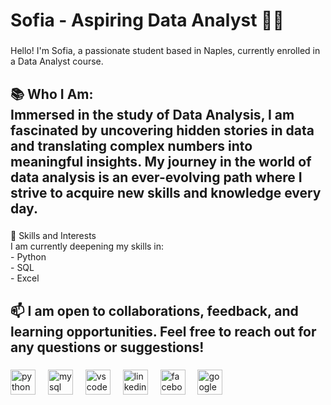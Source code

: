 <h1 align="left">Sofia - Aspiring Data Analyst 👩‍💻</h1>

###

<p align="left">Hello! I'm Sofia, a passionate student based in Naples, currently enrolled in a Data Analyst course.</p>

###

<h2 align="left">📚 Who I Am:<br>Immersed in the study of Data Analysis, I am fascinated by uncovering hidden stories in data and translating complex numbers into meaningful insights. My journey in the world of data analysis is an ever-evolving path where I strive to acquire new skills and knowledge every day.</h2>

###

<p align="left">🚀 Skills and Interests<br>I am currently deepening my skills in:<br>- Python<br>- SQL<br>- Excel</p>

###

<h2 align="left">📫 I am open to collaborations, feedback, and learning opportunities. Feel free to reach out for any questions or suggestions!</h2>

###

<div align="left">
  <img src="https://cdn.jsdelivr.net/gh/devicons/devicon/icons/python/python-original.svg" height="40" alt="python logo"  />
  <img width="12" />
  <img src="https://cdn.jsdelivr.net/gh/devicons/devicon/icons/mysql/mysql-original.svg" height="40" alt="mysql logo"  />
  <img width="12" />
  <img src="https://cdn.jsdelivr.net/gh/devicons/devicon/icons/vscode/vscode-original.svg" height="40" alt="vscode logo"  />
  <img width="12" />
  <img src="https://cdn.jsdelivr.net/gh/devicons/devicon/icons/linkedin/linkedin-original.svg" height="40" alt="linkedin logo"  />
  <img width="12" />
  <img src="https://cdn.jsdelivr.net/gh/devicons/devicon/icons/facebook/facebook-original.svg" height="40" alt="facebook logo"  />
  <img width="12" />
  <img src="https://cdn.jsdelivr.net/gh/devicons/devicon/icons/google/google-original.svg" height="40" alt="google logo"  />
</div>

###
<!---
SofiaLiossis/SofiaLiossis is a ✨ special ✨ repository because its `README.md` (this file) appears on your GitHub profile.
You can click the Preview link to take a look at your changes.
--->
